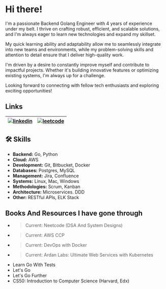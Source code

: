 
# Hi there!

I'm a passionate Backend Golang Engineer with 4 years of experience under my belt. I thrive on crafting robust, efficient, and scalable solutions, and I'm always eager to learn new technologies and expand my skillset.

My quick learning ability and adaptability allow me to seamlessly integrate into new teams and environments, while my problem-solving skills and attention to detail ensure that I deliver high-quality work.

I'm driven by a desire to constantly improve myself and contribute to impactful projects. Whether it's building innovative features or optimizing existing systems, I'm always up for a challenge.

Looking forward to connecting with fellow tech enthusiasts and exploring exciting opportunities!

## Links

| [![linkedin](https://img.shields.io/badge/linkedin-0A66C2?style=for-the-badge&logo=linkedin&logoColor=white)](https://www.linkedin.com/in/dibek/)  | [![leetcode](https://img.shields.io/badge/-LeetCode-FFA116?style=for-the-badge&logo=LeetCode&logoColor=black)](https://leetcode.com/dibekpoudyal/)     | 
| :-------- | :------- |

## 🛠 Skills
- **Backend:** Go, Python
- **Cloud:** AWS
- **Development:** Git, Bitbucket, Docker
- **Databases:** Postgres, MySQL
- **Management:** Jira, Confluence
- **Systems:** Linux, Mac, Windows
- **Methodologies:** Scrum, Kanban
- **Architecture:** Microservices. DDD
- **Other:** RESTful APIs, ELK Stack

## Books And Resources I have gone through
- > Current: Neetcode (DSA And System Designs)
- > Current: AWS CCP
- > Current: DevOps with Docker
- > Current: Ardan Labs: Ultimate Web Services with Kubernetes
- Learn Go With Tests
- Let's Go
- Let's Go Further
- CS50: Introduction to Computer Science (Harvard, Edx)
